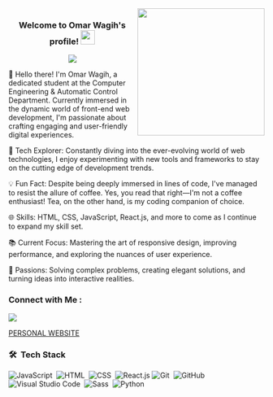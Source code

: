 
<img width="250" align="right" src="https://c.tenor.com/_DOBjnGspYAAAAAM/code-coding.gif">

<h3 align="center">
  Welcome to Omar Wagih's profile!
  <img src="https://media.giphy.com/media/hvRJCLFzcasrR4ia7z/giphy.gif" width="28">
</h3>

<!-- Typing SVG by DenverCoder1 - https://github.com/DenverCoder1/readme-typing-svg -->
<p align="center">
  <a href="https://github.com/DenverCoder1/readme-typing-svg"><img src="https://readme-typing-svg.herokuapp.com/?lines=Front-End%20web%20engineer;Always%20learning%20new%20things&font=Fira%20Code&center=true&width=440&height=45&color=f75c7e&vCenter=true&size=22"></a>
</p> 
👋 Hello there! I'm Omar Wagih, a dedicated student at the Computer Engineering & Automatic Control Department. Currently immersed in the dynamic world of front-end web development, I'm passionate about crafting engaging and user-friendly digital experiences.

🚀 Tech Explorer: Constantly diving into the ever-evolving world of web technologies, I enjoy experimenting with new tools and frameworks to stay on the cutting edge of development trends.

💡 Fun Fact: Despite being deeply immersed in lines of code, I've managed to resist the allure of coffee. Yes, you read that right—I'm not a coffee enthusiast! Tea, on the other hand, is my coding companion of choice.

🌐 Skills: HTML, CSS, JavaScript, React.js, and more to come as I continue to expand my skill set.

📚 Current Focus: Mastering the art of responsive design, improving performance, and exploring the nuances of user experience.

🌈 Passions: Solving complex problems, creating elegant solutions, and turning ideas into interactive realities.


### Connect with Me :

<a href="https://www.linkedin.com/in/omar-wagih-135899261/" target="_blank"><img src="https://img.shields.io/badge/-Omar%20Wagih-0077B5?style=for-the-badge&logo=Linkedin&logoColor=white"/></a>

<a href="https://www.linkedin.com/in/omar-wagih-135899261/](https://omarwagih3.github.io/personal_website/" target="_blank"> PERSONAL WEBSITE </a>


### 🛠 &nbsp;Tech Stack
![JavaScript](https://img.shields.io/badge/-JavaScript-05122A?style=flat&logo=javascript)&nbsp;
![HTML](https://img.shields.io/badge/-HTML-05122A?style=flat&logo=HTML5)&nbsp;
![CSS](https://img.shields.io/badge/-CSS-05122A?style=flat&logo=CSS3&logoColor=1572B6)&nbsp;
![React.js](https://img.shields.io/badge/-React-05122A?style=flat&logo=react)
![Git](https://img.shields.io/badge/-Git-05122A?style=flat&logo=git)&nbsp;
![GitHub](https://img.shields.io/badge/-GitHub-05122A?style=flat&logo=github)&nbsp;
![Visual Studio Code](https://img.shields.io/badge/-Visual%20Studio%20Code-05122A?style=flat&logo=visual-studio-code&logoColor=007ACC)&nbsp;
![Sass](https://img.shields.io/badge/-Sass-05122A?style=flat&logo=sass)&nbsp;
![Python](https://img.shields.io/badge/-Python%20-05122A?style=flat&logo=python)&nbsp;


